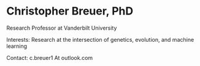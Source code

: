 # Christopher Breuer, PhD 

Research Professor at Vanderbilt University

Interests: Research at the intersection of genetics, evolution, and machine learning

Contact: c.breuer1 At outlook.com
